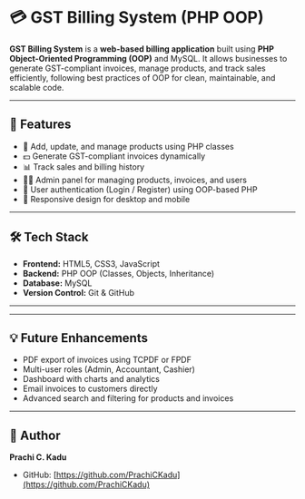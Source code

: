 # 💳 GST Billing System (PHP OOP)

**GST Billing System** is a **web-based billing application** built using **PHP Object-Oriented Programming (OOP)** and MySQL. It allows businesses to generate GST-compliant invoices, manage products, and track sales efficiently, following best practices of OOP for clean, maintainable, and scalable code.

---

## 🚀 Features
- 🛒 Add, update, and manage products using PHP classes
- 💵 Generate GST-compliant invoices dynamically
- 📊 Track sales and billing history
- 👩‍💻 Admin panel for managing products, invoices, and users
- 🔐 User authentication (Login / Register) using OOP-based PHP
- 📱 Responsive design for desktop and mobile

---

## 🛠️ Tech Stack
- **Frontend:** HTML5, CSS3, JavaScript
- **Backend:** PHP OOP (Classes, Objects, Inheritance)
- **Database:** MySQL
- **Version Control:** Git & GitHub

---


---

## 💡 Future Enhancements
- PDF export of invoices using TCPDF or FPDF
- Multi-user roles (Admin, Accountant, Cashier)
- Dashboard with charts and analytics
- Email invoices to customers directly
- Advanced search and filtering for products and invoices

---

## 📌 Author
**Prachi C. Kadu**  
- GitHub: [https://github.com/PrachiCKadu](https://github.com/PrachiCKadu)  

